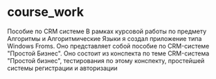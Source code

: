 # course_work
Пособие по CRM системе
В рамках курсовой работы по предмету Алгоритмы и Алгоритмические Языки я создал приложение типа Windows Froms. Оно представляет собой пособие по CRM-системе "Простой Бизнес". Оно состоит из конспекта по теме CRM-система "Простой бизнес", тестирования по этому конспекту, простейшей системы регистрации и авторизации
